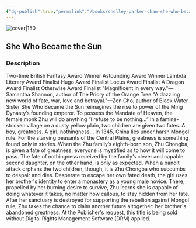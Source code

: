 ```yaml
---
{"dg-publish":true,"permalink":"/books/shelley-parker-chan-she-who-became-the-sun/","title":"\"She Who Became the Sun\"","tags":["Fantasy"]}
---
```




![cover|150](http://books.google.com/books/content?id=FwX6DwAAQBAJ&printsec=frontcover&img=1&zoom=1&edge=curl&source=gbs_api)

## She Who Became the Sun

### Description

Two-time British Fantasy Award Winner Astounding Award Winner Lambda Literary Award Finalist Hugo Award Finalist Locus Award Finalist A Dragon Award Finalist Otherwise Award Finalist "Magnificent in every way."—Samantha Shannon, author of The Priory of the Orange Tree "A dazzling new world of fate, war, love and betrayal."—Zen Cho, author of Black Water Sister She Who Became the Sun reimagines the rise to power of the Ming Dynasty’s founding emperor. To possess the Mandate of Heaven, the female monk Zhu will do anything “I refuse to be nothing...” In a famine-stricken village on a dusty yellow plain, two children are given two fates. A boy, greatness. A girl, nothingness... In 1345, China lies under harsh Mongol rule. For the starving peasants of the Central Plains, greatness is something found only in stories. When the Zhu family’s eighth-born son, Zhu Chongba, is given a fate of greatness, everyone is mystified as to how it will come to pass. The fate of nothingness received by the family’s clever and capable second daughter, on the other hand, is only as expected. When a bandit attack orphans the two children, though, it is Zhu Chongba who succumbs to despair and dies. Desperate to escape her own fated death, the girl uses her brother's identity to enter a monastery as a young male novice. There, propelled by her burning desire to survive, Zhu learns she is capable of doing whatever it takes, no matter how callous, to stay hidden from her fate. After her sanctuary is destroyed for supporting the rebellion against Mongol rule, Zhu takes the chance to claim another future altogether: her brother's abandoned greatness. At the Publisher's request, this title is being sold without Digital Rights Management Software (DRM) applied.
```